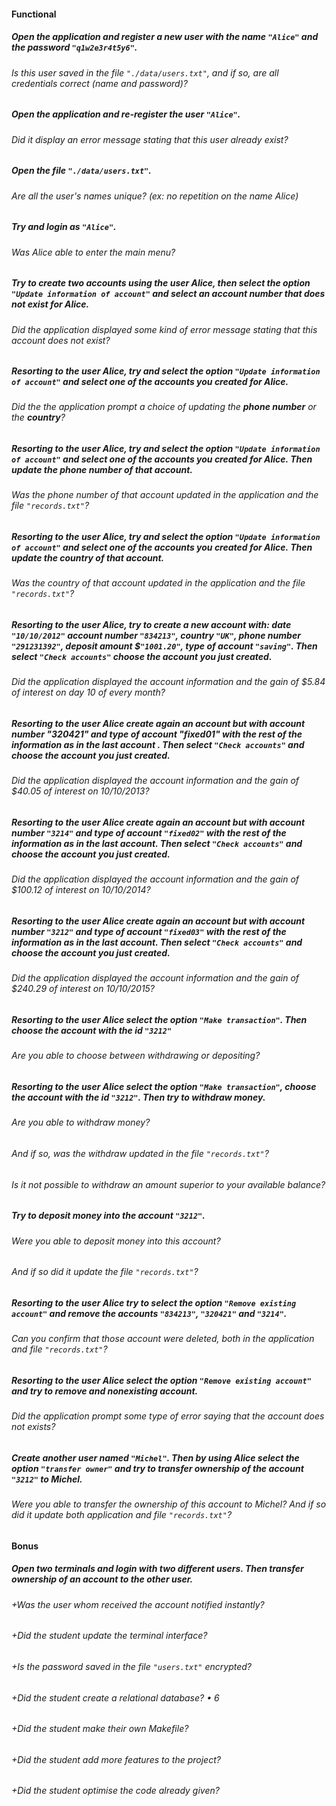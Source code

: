 #### Functional

##### Open the application and register a new user with the name `"Alice"` and the password `"q1w2e3r4t5y6"`.

###### Is this user saved in the file `"./data/users.txt"`, and if so, are all credentials correct (name and password)?

##### Open the application and re-register the user `"Alice"`.

###### Did it display an error message stating that this user already exist?

##### Open the file `"./data/users.txt"`.

###### Are all the user's names unique? (ex: no repetition on the name Alice)

##### Try and login as `"Alice"`.

###### Was Alice able to enter the main menu?

##### Try to create two accounts using the user Alice, then select the option `"Update information of account"` and select an account number that does not exist for Alice.

###### Did the application displayed some kind of error message stating that this account does not exist?

##### Resorting to the user Alice, try and select the option `"Update information of account"` and select one of the accounts you created for Alice.

###### Did the the application prompt a choice of updating the **phone number** or the **country**?

##### Resorting to the user Alice, try and select the option `"Update information of account"` and select one of the accounts you created for Alice. Then update the phone number of that account.

###### Was the phone number of that account updated in the application and the file `"records.txt"`?

##### Resorting to the user Alice, try and select the option `"Update information of account"` and select one of the accounts you created for Alice. Then update the country of that account.

###### Was the country of that account updated in the application and the file `"records.txt"`?

##### Resorting to the user Alice, try to create a new account with: date `"10/10/2012"` account number `"834213"`, country `"UK"`, phone number `"291231392"`, deposit amount $`"1001.20"`, type of account `"saving"`. Then select `"Check accounts"` choose the account you just created.

###### Did the application displayed the account information and the gain of $5.84 of interest on day 10 of every month?

##### Resorting to the user Alice create again an account but with account number "320421" and type of account "fixed01" with the rest of the information as in the last account . Then select `"Check accounts"` and choose the account you just created.

###### Did the application displayed the account information and the gain of $40.05 of interest on 10/10/2013?

##### Resorting to the user Alice create again an account but with account number `"3214"` and type of account `"fixed02"` with the rest of the information as in the last account. Then select `"Check accounts"` and choose the account you just created.

###### Did the application displayed the account information and the gain of $100.12 of interest on 10/10/2014?

##### Resorting to the user Alice create again an account but with account number `"3212"` and type of account `"fixed03"` with the rest of the information as in the last account. Then select `"Check accounts"` and choose the account you just created.

###### Did the application displayed the account information and the gain of $240.29 of interest on 10/10/2015?

##### Resorting to the user Alice select the option `"Make transaction"`. Then choose the account with the id `"3212"`

###### Are you able to choose between withdrawing or depositing?

##### Resorting to the user Alice select the option `"Make transaction"`, choose the account with the id `"3212"`. Then try to withdraw money.

###### Are you able to withdraw money?

###### And if so, was the withdraw updated in the file `"records.txt"`?

###### Is it not possible to withdraw an amount superior to your available balance?

##### Try to deposit money into the account `"3212"`.

###### Were you able to deposit money into this account?

###### And if so did it update the file `"records.txt"`?

##### Resorting to the user Alice try to select the option `"Remove existing account"` and remove the accounts `"834213"`, `"320421"` and `"3214"`.

###### Can you confirm that those account were deleted, both in the application and file `"records.txt"`?

##### Resorting to the user Alice select the option `"Remove existing account"` and try to remove and nonexisting account.

###### Did the application prompt some type of error saying that the account does not exists?

##### Create another user named `"Michel"`. Then by using Alice select the option `"transfer owner"` and try to transfer ownership of the account `"3212"` to Michel.

###### Were you able to transfer the ownership of this account to Michel? And if so did it update both application and file `"records.txt"`?

#### Bonus

##### Open two terminals and login with two different users. Then transfer ownership of an account to the other user.

###### +Was the user whom received the account notified instantly?

###### +Did the student update the terminal interface?

###### +Is the password saved in the file `"users.txt"` encrypted?

###### +Did the student create a relational database? • 6

###### +Did the student make their own Makefile?

###### +Did the student add more features to the project?

###### +Did the student optimise the code already given?
